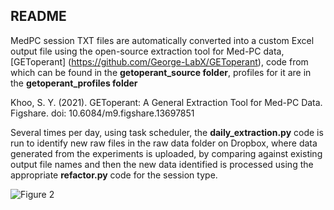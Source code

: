 ## README

MedPC session TXT files are automatically converted into a custom Excel output file using the open-source extraction tool for Med-PC data, [GEToperant] (https://github.com/George-LabX/GEToperant), code from which can be found in the **getoperant_source folder**, profiles for it are in the **getoperant_profiles folder**

Khoo, S. Y. (2021). GEToperant: A General Extraction Tool for Med-PC Data. Figshare. doi: 10.6084/m9.figshare.13697851

Several times per day, using task scheduler, the **daily_extraction.py** code is run to identify new raw files in the raw data folder on Dropbox, where data generated from the experiments is uploaded, by comparing against existing output file names and then the new data identified is processed using the appropriate **refactor.py** code for the session type.

![Figure 2](https://github.com/user-attachments/assets/308cc37e-79da-447f-98f0-6b8f61dad7ee)